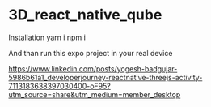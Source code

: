 # 3D_react_native_qube

Installation 
yarn i 
npm i 

And than run this expo project in your real device 

https://www.linkedin.com/posts/yogesh-badgujar-5986b61a1_developerjourney-reactnative-threejs-activity-7113183638397030400-oF95?utm_source=share&utm_medium=member_desktop
